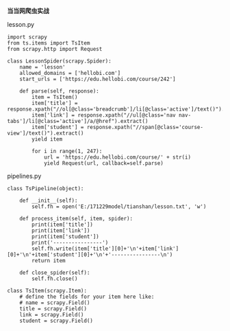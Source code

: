 **当当网爬虫实战**

lesson.py

    import scrapy
    from ts.items import TsItem
    from scrapy.http import Request
    
    class LessonSpider(scrapy.Spider):
        name = 'lesson'
        allowed_domains = ['hellobi.com']
        start_urls = ['https://edu.hellobi.com/course/242']
    
        def parse(self, response):
            item = TsItem()
            item['title'] = response.xpath("//ol[@class='breadcrumb']/li[@class='active']/text()").extract()
            item['link'] = response.xpath("//ul[@class='nav nav-tabs']/li[@class='active']/a/@href").extract()
            item['student'] = response.xpath("//span[@class='course-view']/text()").extract()
            yield item
    
            for i in range(1, 247):
                url = 'https://edu.hellobi.com/course/' + str(i)
                yield Request(url, callback=self.parse)


pipelines.py

    class TsPipeline(object):
    
        def __init__(self):
            self.fh = open('E:/171229model/tianshan/lesson.txt', 'w')
    
        def process_item(self, item, spider):
            print(item['title'])
            print(item['link'])
            print(item['student'])
            print('----------------')
            self.fh.write(item['title'][0]+'\n'+item['link'][0]+'\n'+item['student'][0]+'\n'+'----------------\n')
            return item
    
        def close_spider(self):
            self.fh.close()

    class TsItem(scrapy.Item):
        # define the fields for your item here like:
        # name = scrapy.Field()
        title = scrapy.Field()
        link = scrapy.Field()
        student = scrapy.Field()